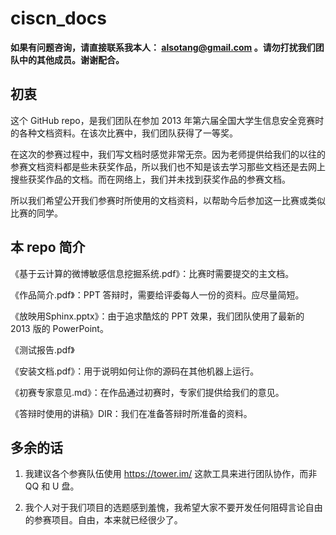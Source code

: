 ciscn_docs
==========

<strong>如果有问题咨询，请直接联系我本人： alsotang@gmail.com 。请勿打扰我们团队中的其他成员。谢谢配合。</strong>

## 初衷

这个 GitHub repo，是我们团队在参加 2013 年第六届全国大学生信息安全竞赛时的各种文档资料。在该次比赛中，我们团队获得了一等奖。

在这次的参赛过程中，我们写文档时感觉非常无奈。因为老师提供给我们的以往的参赛文档资料都是些未获奖作品，所以我们也不知是该去学习那些文档还是去网上搜些获奖作品的文档。而在网络上，我们并未找到获奖作品的参赛文档。

所以我们希望公开我们参赛时所使用的文档资料，以帮助今后参加这一比赛或类似比赛的同学。

## 本 repo 简介

《基于云计算的微博敏感信息挖掘系统.pdf》：比赛时需要提交的主文档。

《作品简介.pdf》：PPT 答辩时，需要给评委每人一份的资料。应尽量简短。

《放映用Sphinx.pptx》：由于追求酷炫的 PPT 效果，我们团队使用了最新的 2013 版的 PowerPoint。

《测试报告.pdf》

《安装文档.pdf》：用于说明如何让你的源码在其他机器上运行。

《初赛专家意见.md》：在作品通过初赛时，专家们提供给我们的意见。

《答辩时使用的讲稿》DIR：我们在准备答辩时所准备的资料。

## 多余的话

1. 我建议各个参赛队伍使用 https://tower.im/ 这款工具来进行团队协作，而非 QQ 和 U 盘。

2. 我个人对于我们项目的选题感到羞愧，我希望大家不要开发任何阻碍言论自由的参赛项目。自由，本来就已经很少了。
